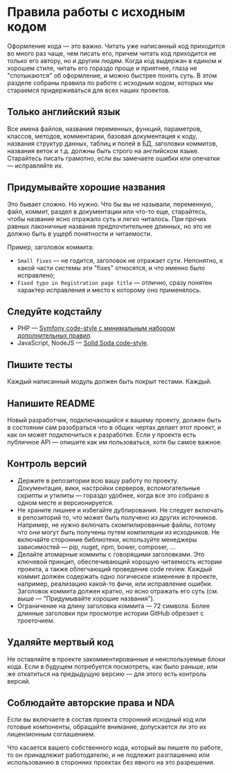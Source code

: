 # Правила работы с исходным кодом

Оформление кода — это важно. Читать уже написанный код приходится во много раз чаще, чем писать его, причем читать код приходится не только его автору, но и другим людям. Когда код выдержан в едином и хорошем стиле, читать его гораздо проще и приятнее, глаза не "спотыкаются" об оформление, и можно быстрее понять суть. В этом разделе собраны правила по работе с исходным кодом, которых мы стараемся придерживаться для всех наших проектов.

## Только английский язык

Все имена файлов, названия переменных, функций, параметров, классов, методов, комментарии, базовая документация к коду, названия структур данных, таблиц и полей в БД, заголовки коммитов, названия веток и т.д. должны быть строго на английском языке. Старайтесь писать грамотно, если вы замечаете ошибки или опечатки — исправляйте их.

## Придумывайте хорошие названия

Это бывает сложно. Но нужно. Что бы вы не называли, переменную, файл, коммит, раздел в документации или что-то еще, старайтесь, чтобы название ясно отражало суть и легко читалось. При прочих равных лаконичные названия предпочтительнее длинных, но это не должно быть в ущерб понятности и читаемости.

Пример, заголовок коммита:

+ `Small fixes` — не годится, заголовок не отражает сути. Непонятно, к какой части системы эти "fixes" относятся, и что именно было исправлено;
+ `Fixed typo in Registration page title` — отлично, сразу понятен характер исправления и место к которому оно применялось.

## Следуйте кодстайлу

+ PHP — [Symfony code-style с минимальным набором дополнительных правил](php.md).
+ JavaScript, NodeJS — [Solid Soda code-style](https://github.com/solid-soda/eslint-config).

## Пишите тесты

Каждый написанный модуль должен быть покрыт тестами. Каждый.

## Напишите README

Новый разработчик, подключающийся к вашему проекту, должен быть в состоянии сам разобраться что в общих чертах делает этот проект, и как он может подключиться к разработке. Если у проекта есть публичное API — опишите как им пользоваться, хотя бы самое важное.

## Контроль версий

+ Держите в репозитории всю вашу работу по проекту. Документация, вики, настройки серверов, вспомогательные скрипты и утилиты — гораздо удобнее, когда все это собрано в одном месте и версионируется.
+ Не храните лишнее и избегайте дублирования. Не следует включать в репозиторий то, что может быть получено из других источников. Например, не нужно включать скомпилированные файлы, потому что они могут быть получены путем компиляции из исходников. Не включайте сторонние библиотеки, используйте менеджеры зависимостей — pip, nuget, npm, bower, composer, ...
+ Делайте атомарные коммиты с говорящими заголовками. Это ключевой принцип, обеспечивающий хорошую читаемость истории проекта, а также облегчающий проведение code review. Каждый коммит должен содержать одно логическое изменение в проекте, например, реализацию какой-то фичи, или исправление ошибки. Заголовок коммита должен кратко, но ясно отражать его суть (см. выше — "Придумывайте хорошие названия").
+ Ограничение на длину заголовка коммита — 72 символа. Более длинные заголовки при просмотре истории GitHub обрезает с троеточием.

## Удаляйте мертвый код

Не оставляйте в проекте закомментированные и неиспользуемые блоки кода. Если в будущем потребуется посмотреть, как было раньше, или же откатиться на предыдущую версию — для этого есть контроль версий.

## Соблюдайте авторские права и NDA

Eсли вы включаете в состав проекта сторонний исходный код или готовые компоненты, обращайте внимание, допускается ли это их лицензионным соглашением.

Что касается вашего собственного кода, который вы пишете по работе, то он принадлежит работодателю, и не подлежит разглашению или использованию в сторонних проектах без явного на это разрешения.
